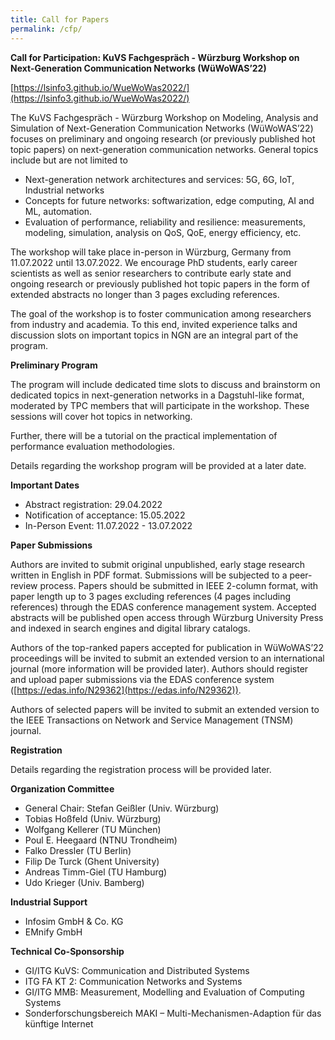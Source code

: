 ```yaml
---
title: Call for Papers
permalink: /cfp/
---
```


**Call for Participation: KuVS Fachgespräch - Würzburg Workshop on Next-Generation Communication Networks (WüWoWAS’22)**

[https://lsinfo3.github.io/WueWoWas2022/](https://lsinfo3.github.io/WueWoWas2022/)

The KuVS Fachgespräch - Würzburg Workshop on Modeling, Analysis and Simulation of Next-Generation Communication Networks (WüWoWAS’22) focuses on preliminary and ongoing research (or previously published hot topic papers) on next-generation communication networks. General topics include but are not limited to

* Next-generation network architectures and services: 5G, 6G, IoT, Industrial networks
* Concepts for future networks: softwarization, edge computing, AI and ML, automation.
* Evaluation of performance, reliability and resilience: measurements, modeling, simulation, analysis on QoS, QoE, energy efficiency, etc.

The workshop will take place in-person in Würzburg, Germany from 11.07.2022 until 13.07.2022. We encourage PhD students, early career scientists as well as senior researchers to contribute early state and ongoing research or previously published hot topic papers in the form of extended abstracts no longer than 3 pages excluding references.

The goal of the workshop is to foster communication among researchers from industry and academia. To this end, invited experience talks and discussion slots on important topics in NGN are an integral part of the program.

**Preliminary Program**

The program will include dedicated time slots to discuss and brainstorm on dedicated topics in next-generation networks in a Dagstuhl-like format, moderated by TPC members that will participate in the workshop. These sessions will cover hot topics in networking.

Further, there will be a tutorial on the practical implementation of performance evaluation methodologies.

Details regarding the workshop program will be provided at a later date.

**Important Dates**

* Abstract registration: 29.04.2022
* Notification of acceptance: 15.05.2022
* In-Person Event: 11.07.2022 - 13.07.2022

**Paper Submissions**

Authors are invited to submit original unpublished, early stage research written in English in PDF format. Submissions will be subjected to a peer-review process. Papers should be submitted in IEEE 2-column format, with paper length up to 3 pages excluding references (4 pages including references) through the EDAS conference management system. Accepted abstracts will be published open access through Würzburg University Press and indexed in search engines and digital library catalogs.

Authors of the top-ranked papers accepted for publication in WüWoWAS’22 proceedings will be invited to submit an extended version to an international journal (more information will be provided later). Authors should register and upload paper submissions via the EDAS conference system ([https://edas.info/N29362](https://edas.info/N29362)).

Authors of selected papers will be invited to submit an extended version to the IEEE Transactions on Network and Service Management (TNSM) journal.

**Registration**

Details regarding the registration process will be provided later.

**Organization Committee**

* General Chair: Stefan Geißler (Univ. Würzburg)
* Tobias Hoßfeld (Univ. Würzburg)
* Wolfgang Kellerer (TU München)
* Poul E. Heegaard (NTNU Trondheim)
* Falko Dressler (TU Berlin)
* Filip De Turck (Ghent University)
* Andreas Timm-Giel (TU Hamburg)
* Udo Krieger (Univ. Bamberg)

**Industrial Support**

* Infosim GmbH & Co. KG
* EMnify GmbH

**Technical Co-Sponsorship**

* GI/ITG KuVS: Communication and Distributed Systems
* ITG FA KT 2: Communication Networks and Systems
* GI/ITG MMB: Measurement, Modelling and Evaluation of Computing Systems
* Sonderforschungsbereich MAKI – Multi-Mechanismen-Adaption für das künftige Internet
